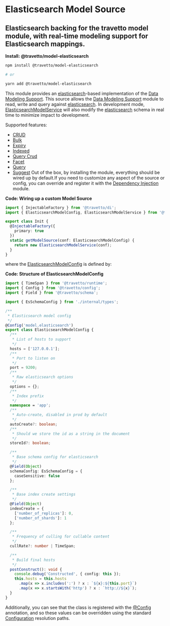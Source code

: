 <!-- This file was generated by @travetto/doc and should not be modified directly -->
<!-- Please modify https://github.com/travetto/travetto/tree/main/module/model-elasticsearch/DOC.tsx and execute "npx trv doc" to rebuild -->
# Elasticsearch Model Source

## Elasticsearch backing for the travetto model module, with real-time modeling support for Elasticsearch mappings.

**Install: @travetto/model-elasticsearch**
```bash
npm install @travetto/model-elasticsearch

# or

yarn add @travetto/model-elasticsearch
```

This module provides an [elasticsearch](https://elastic.co)-based implementation of the [Data Modeling Support](https://github.com/travetto/travetto/tree/main/module/model#readme "Datastore abstraction for core operations.").  This source allows the [Data Modeling Support](https://github.com/travetto/travetto/tree/main/module/model#readme "Datastore abstraction for core operations.") module to read, write and query against [elasticsearch](https://elastic.co). In development mode, [ElasticsearchModelService](https://github.com/travetto/travetto/tree/main/module/model-elasticsearch/src/service.ts#L29) will also modify the [elasticsearch](https://elastic.co) schema in real time to minimize impact to development. 

Supported features:
   *  [CRUD](https://github.com/travetto/travetto/tree/main/module/model/src/types/crud.ts#L11)
   *  [Bulk](https://github.com/travetto/travetto/tree/main/module/model/src/types/bulk.ts#L64)
   *  [Expiry](https://github.com/travetto/travetto/tree/main/module/model/src/types/expiry.ts#L10)
   *  [Indexed](https://github.com/travetto/travetto/tree/main/module/model/src/types/indexed.ts#L11)
   *  [Query Crud](https://github.com/travetto/travetto/tree/main/module/model-query/src/types/crud.ts#L11)
   *  [Facet](https://github.com/travetto/travetto/tree/main/module/model-query/src/types/facet.ts#L12)
   *  [Query](https://github.com/travetto/travetto/tree/main/module/model-query/src/types/query.ts#L10)
   *  [Suggest](https://github.com/travetto/travetto/tree/main/module/model-query/src/types/suggest.ts#L12)
Out of the box, by installing the module, everything should be wired up by default.If you need to customize any aspect of the source or config, you can override and register it with the [Dependency Injection](https://github.com/travetto/travetto/tree/main/module/di#readme "Dependency registration/management and injection support.") module.

**Code: Wiring up a custom Model Source**
```typescript
import { InjectableFactory } from '@travetto/di';
import { ElasticsearchModelConfig, ElasticsearchModelService } from '@travetto/model-elasticsearch';

export class Init {
  @InjectableFactory({
    primary: true
  })
  static getModelSource(conf: ElasticsearchModelConfig) {
    return new ElasticsearchModelService(conf);
  }
}
```

where the [ElasticsearchModelConfig](https://github.com/travetto/travetto/tree/main/module/model-elasticsearch/src/config.ts#L11) is defined by:

**Code: Structure of ElasticsearchModelConfig**
```typescript
import { TimeSpan } from '@travetto/runtime';
import { Config } from '@travetto/config';
import { Field } from '@travetto/schema';

import { EsSchemaConfig } from './internal/types';

/**
 * Elasticsearch model config
 */
@Config('model.elasticsearch')
export class ElasticsearchModelConfig {
  /**
   * List of hosts to support
   */
  hosts = ['127.0.0.1'];
  /**
   * Port to listen on
   */
  port = 9200;
  /**
   * Raw elasticsearch options
   */
  options = {};
  /**
   * Index prefix
   */
  namespace = 'app';
  /**
   * Auto-create, disabled in prod by default
   */
  autoCreate?: boolean;
  /**
   * Should we store the id as a string in the document
   */
  storeId?: boolean;

  /**
   * Base schema config for elasticsearch
   */
  @Field(Object)
  schemaConfig: EsSchemaConfig = {
    caseSensitive: false
  };

  /**
   * Base index create settings
   */
  @Field(Object)
  indexCreate = {
    ['number_of_replicas']: 0,
    ['number_of_shards']: 1
  };

  /**
   * Frequency of culling for cullable content
   */
  cullRate?: number | TimeSpan;

  /**
   * Build final hosts
   */
  postConstruct(): void {
    console.debug('Constructed', { config: this });
    this.hosts = this.hosts
      .map(x => x.includes(':') ? x : `${x}:${this.port}`)
      .map(x => x.startsWith('http') ? x : `http://${x}`);
  }
}
```

Additionally, you can see that the class is registered with the [@Config](https://github.com/travetto/travetto/tree/main/module/config/src/decorator.ts#L13) annotation, and so these values can be overridden using the standard [Configuration](https://github.com/travetto/travetto/tree/main/module/config#readme "Configuration support") resolution paths.
